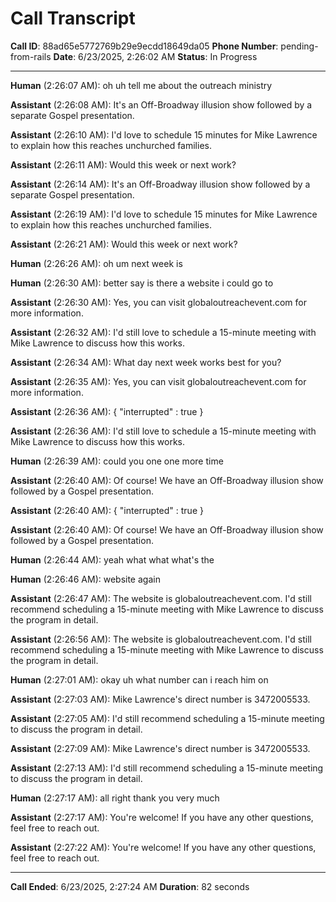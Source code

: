 # Call Transcript
**Call ID**: 88ad65e5772769b29e9ecdd18649da05
**Phone Number**: pending-from-rails
**Date**: 6/23/2025, 2:26:02 AM
**Status**: In Progress

---

**Human** (2:26:07 AM): oh uh tell me about the outreach ministry

**Assistant** (2:26:08 AM): It's an Off-Broadway illusion show followed by a separate Gospel presentation.

**Assistant** (2:26:10 AM):  I'd love to schedule 15 minutes for Mike Lawrence to explain how this reaches unchurched families.

**Assistant** (2:26:11 AM):  Would this week or next work?

**Assistant** (2:26:14 AM): It's an Off-Broadway illusion show followed by a separate Gospel presentation.

**Assistant** (2:26:19 AM):  I'd love to schedule 15 minutes for Mike Lawrence to explain how this reaches unchurched families.

**Assistant** (2:26:21 AM):  Would this week or next work?

**Human** (2:26:26 AM): oh um next week is

**Human** (2:26:30 AM): better say is there a website i could go to

**Assistant** (2:26:30 AM): Yes, you can visit globaloutreachevent.com for more information.

**Assistant** (2:26:32 AM):  I'd still love to schedule a 15-minute meeting with Mike Lawrence to discuss how this works.

**Assistant** (2:26:34 AM):  What day next week works best for you?

**Assistant** (2:26:35 AM): Yes, you can visit globaloutreachevent.com for more information.

**Assistant** (2:26:36 AM): { "interrupted" : true }

**Assistant** (2:26:36 AM):  I'd still love to schedule a 15-minute meeting with Mike Lawrence to discuss how this works.

**Human** (2:26:39 AM): could you one one more time

**Assistant** (2:26:40 AM): Of course! We have an Off-Broadway illusion show followed by a Gospel presentation.

**Assistant** (2:26:40 AM): { "interrupted" : true }

**Assistant** (2:26:40 AM): Of course! We have an Off-Broadway illusion show followed by a Gospel presentation.

**Human** (2:26:44 AM): yeah what what what's the

**Human** (2:26:46 AM): website again

**Assistant** (2:26:47 AM): The website is globaloutreachevent.com.  I'd still recommend scheduling a 15-minute meeting with Mike Lawrence to discuss the program in detail.

**Assistant** (2:26:56 AM): The website is globaloutreachevent.com.  I'd still recommend scheduling a 15-minute meeting with Mike Lawrence to discuss the program in detail.

**Human** (2:27:01 AM): okay uh what number can i reach him on

**Assistant** (2:27:03 AM): Mike Lawrence's direct number is 3472005533.

**Assistant** (2:27:05 AM):   I'd still recommend scheduling a 15-minute meeting to discuss the program in detail.

**Assistant** (2:27:09 AM): Mike Lawrence's direct number is 3472005533.

**Assistant** (2:27:13 AM):   I'd still recommend scheduling a 15-minute meeting to discuss the program in detail.

**Human** (2:27:17 AM): all right thank you very much

**Assistant** (2:27:17 AM): You're welcome! If you have any other questions, feel free to reach out.

**Assistant** (2:27:22 AM): You're welcome! If you have any other questions, feel free to reach out.


---

**Call Ended**: 6/23/2025, 2:27:24 AM
**Duration**: 82 seconds
